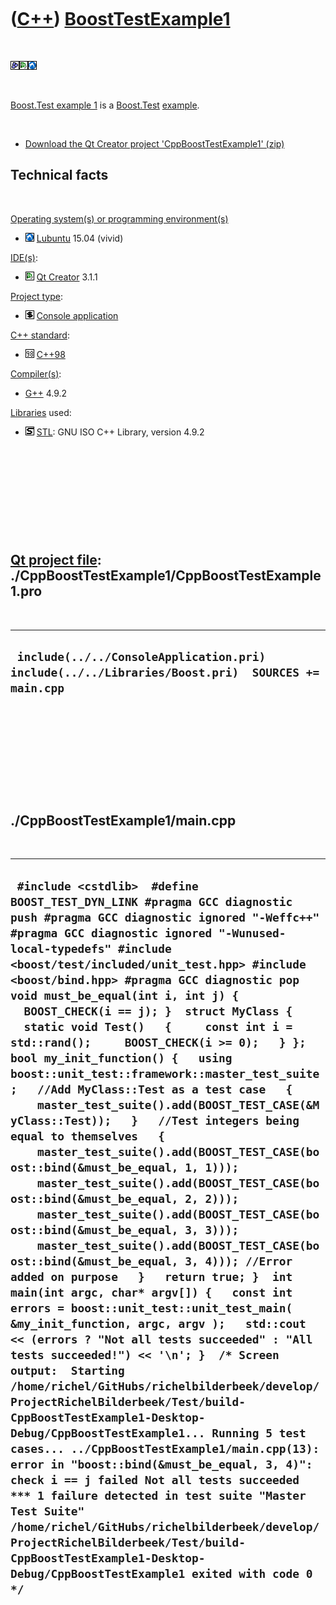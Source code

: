 
 

 

 

 

 

([C++](Cpp.md)) [BoostTestExample1](CppBoostTestExample1.md)
==============================================================

 

![Boost](PicBoost.png)![Qt
Creator](PicQtCreator.png)![Lubuntu](PicLubuntu.png)

 

[Boost.Test example 1](CppBoostTestExample1.md) is a
[Boost.Test](CppBoostTest.md) [example](CppExample.md).

 

-   [Download the Qt Creator project
    'CppBoostTestExample1' (zip)](CppBoostTestExample1.zip)

Technical facts
---------------

 

[Operating system(s) or programming environment(s)](CppOs.md)

-   ![Lubuntu](PicLubuntu.png) [Lubuntu](CppLubuntu.md) 15.04 (vivid)

[IDE(s)](CppIde.md):

-   ![Qt Creator](PicQtCreator.png) [Qt Creator](CppQtCreator.md) 3.1.1

[Project type](CppQtProjectType.md):

-   ![console](PicConsole.png) [Console
    application](CppConsoleApplication.md)

[C++ standard](CppStandard.md):

-   ![C++98](PicCpp98.png) [C++98](Cpp98.md)

[Compiler(s)](CppCompiler.md):

-   [G++](CppGpp.md) 4.9.2

[Libraries](CppLibrary.md) used:

-   ![STL](PicStl.png) [STL](CppStl.md): GNU ISO C++ Library, version
    4.9.2

 

 

 

 

 

[Qt project file](CppQtProjectFile.md): ./CppBoostTestExample1/CppBoostTestExample1.pro
----------------------------------------------------------------------------------------

 

  --------------------------------------------------------------------------------------------------
  ` include(../../ConsoleApplication.pri) include(../../Libraries/Boost.pri)  SOURCES += main.cpp`
  --------------------------------------------------------------------------------------------------

 

 

 

 

 

./CppBoostTestExample1/main.cpp
-------------------------------

 

  ---------------------------------------------------------------------------------------------------------------------------------------------------------------------------------------------------------------------------------------------------------------------------------------------------------------------------------------------------------------------------------------------------------------------------------------------------------------------------------------------------------------------------------------------------------------------------------------------------------------------------------------------------------------------------------------------------------------------------------------------------------------------------------------------------------------------------------------------------------------------------------------------------------------------------------------------------------------------------------------------------------------------------------------------------------------------------------------------------------------------------------------------------------------------------------------------------------------------------------------------------------------------------------------------------------------------------------------------------------------------------------------------------------------------------------------------------------------------------------------------------------------------------------------------------------------------------------------------------------------------------------------------------------------------------------------------------------------------------------------------------------------------------------------------------------------------------------------------------------------------------
  ` #include <cstdlib>  #define BOOST_TEST_DYN_LINK #pragma GCC diagnostic push #pragma GCC diagnostic ignored "-Weffc++" #pragma GCC diagnostic ignored "-Wunused-local-typedefs" #include <boost/test/included/unit_test.hpp> #include <boost/bind.hpp> #pragma GCC diagnostic pop  void must_be_equal(int i, int j) {   BOOST_CHECK(i == j); }  struct MyClass {   static void Test()   {     const int i = std::rand();     BOOST_CHECK(i >= 0);   } };  bool my_init_function() {   using boost::unit_test::framework::master_test_suite;   //Add MyClass::Test as a test case   {     master_test_suite().add(BOOST_TEST_CASE(&MyClass::Test));   }   //Test integers being equal to themselves   {     master_test_suite().add(BOOST_TEST_CASE(boost::bind(&must_be_equal, 1, 1)));     master_test_suite().add(BOOST_TEST_CASE(boost::bind(&must_be_equal, 2, 2)));     master_test_suite().add(BOOST_TEST_CASE(boost::bind(&must_be_equal, 3, 3)));     master_test_suite().add(BOOST_TEST_CASE(boost::bind(&must_be_equal, 3, 4))); //Error added on purpose   }   return true; }  int main(int argc, char* argv[]) {   const int errors = boost::unit_test::unit_test_main( &my_init_function, argc, argv );   std::cout << (errors ? "Not all tests succeeded" : "All tests succeeded!") << '\n'; }  /* Screen output:  Starting /home/richel/GitHubs/richelbilderbeek/develop/ProjectRichelBilderbeek/Test/build-CppBoostTestExample1-Desktop-Debug/CppBoostTestExample1... Running 5 test cases... ../CppBoostTestExample1/main.cpp(13): error in "boost::bind(&must_be_equal, 3, 4)": check i == j failed Not all tests succeeded  *** 1 failure detected in test suite "Master Test Suite" /home/richel/GitHubs/richelbilderbeek/develop/ProjectRichelBilderbeek/Test/build-CppBoostTestExample1-Desktop-Debug/CppBoostTestExample1 exited with code 0  */`
  ---------------------------------------------------------------------------------------------------------------------------------------------------------------------------------------------------------------------------------------------------------------------------------------------------------------------------------------------------------------------------------------------------------------------------------------------------------------------------------------------------------------------------------------------------------------------------------------------------------------------------------------------------------------------------------------------------------------------------------------------------------------------------------------------------------------------------------------------------------------------------------------------------------------------------------------------------------------------------------------------------------------------------------------------------------------------------------------------------------------------------------------------------------------------------------------------------------------------------------------------------------------------------------------------------------------------------------------------------------------------------------------------------------------------------------------------------------------------------------------------------------------------------------------------------------------------------------------------------------------------------------------------------------------------------------------------------------------------------------------------------------------------------------------------------------------------------------------------------------------------------

 

 

 

 

 

 

